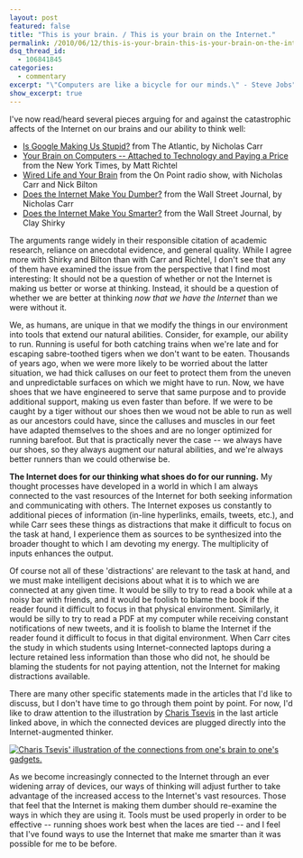 ```yaml
---
layout: post
featured: false
title: "This is your brain. / This is your brain on the Internet."
permalink: /2010/06/12/this-is-your-brain-this-is-your-brain-on-the-internet/
dsq_thread_id:
  - 106841845
categories:
  - commentary
excerpt: "\"Computers are like a bicycle for our minds.\" - Steve Jobs"
show_excerpt: true
---
```

I've now read/heard several pieces arguing for and against the catastrophic affects of the Internet on our brains and our ability to think well:

*   [Is Google Making Us Stupid?][1] from The Atlantic, by Nicholas Carr
*   [Your Brain on Computers -- Attached to Technology and Paying a Price][2] from the New York Times, by Matt Richtel
*   [Wired Life and Your Brain][3] from the On Point radio show, with Nicholas Carr and Nick Bilton
*   [Does the Internet Make You Dumber?][4] from the Wall Street Journal, by Nicholas Carr
*   [Does the Internet Make You Smarter?][5] from the Wall Street Journal, by Clay Shirky

The arguments range widely in their responsible citation of academic research, reliance on anecdotal evidence, and general quality. While I agree more with Shirky and Bilton than with Carr and Richtel, I don't see that any of them have examined the issue from the perspective that I find most interesting: It should not be a question of whether or not the Internet is making us better or worse at thinking. Instead, it should be a question of whether we are better at thinking *now that we have the Internet* than we were without it.

We, as humans, are unique in that we modify the things in our environment into tools that extend our natural abilities. Consider, for example, our ability to run. Running is useful for both catching trains when we're late and for escaping sabre-toothed tigers when we don't want to be eaten. Thousands of years ago, when we were more likely to be worried about the latter situation, we had thick calluses on our feet to protect them from the uneven and unpredictable surfaces on which we might have to run. Now, we have shoes that we have engineered to serve that same purpose and to provide additional support, making us even faster than before. If we were to be caught by a tiger without our shoes then we woud not be able to run as well as our ancestors could have, since the calluses and muscles in our feet have adapted themselves to the shoes and are no longer optimized for running barefoot. But that is practically never the case -- we always have our shoes, so they always augment our natural abilities, and we're always better runners than we could otherwise be.

**The Internet does for our thinking what shoes do for our running.** My thought processes have developed in a world in which I am always connected to the vast resources of the Internet for both seeking information and communicating with others. The Internet exposes us constantly to additional pieces of information (in-line hyperlinks, emails, tweets, etc.), and while Carr sees these things as distractions that make it difficult to focus on the task at hand, I experience them as sources to be synthesized into the broader thought to which I am devoting my energy. The multiplicity of inputs enhances the output.

Of course not all of these 'distractions' are relevant to the task at hand, and we must make intelligent decisions about what it is to which we are connected at any given time. It would be silly to try to read a book while at a noisy bar with friends, and it would be foolish to blame the book if the reader found it difficult to focus in that physical environment. Similarly, it would be silly to try to read a PDF at my computer while receiving constant notifications of new tweets, and it is foolish to blame the Internet if the reader found it difficult to focus in that digital environment. When Carr cites the study in which students using Internet-connected laptops during a lecture retained less information than those who did not, he should be blaming the students for not paying attention, not the Internet for making distractions available.

There are many other specific statements made in the articles that I'd like to discuss, but I don't have time to go through them point by point. For now, I'd like to draw attention to the illustration by [Charis Tsevis][6] in the last article linked above, in which the connected devices are plugged directly into the Internet-augmented thinker.

[<img src="/images/2010/06/PT-AO835_CovJum_G_20100604152914.jpg" title="Charis Tsevis' Wired Brain" alt="Charis Tsevis' illustration of the connections from one's brain to one's gadgets." />][7]

As we become increasingly connected to the Internet through an ever widening array of devices, our ways of thinking will adjust further to take advantage of the increased access to the Internet's vast resources. Those that feel that the Internet is making them dumber should re-examine the ways in which they are using it. Tools must be used properly in order to be effective -- running shoes work best when the laces are tied -- and I feel that I've found ways to use the Internet that make me smarter than it was possible for me to be before.

 [1]: http://www.theatlantic.com/magazine/archive/2008/07/is-google-making-us-stupid/6868/
 [2]: http://www.nytimes.com/2010/06/07/technology/07brain.html?pagewanted=all
 [3]: http://www.onpointradio.org/2010/06/digital-tech-and-your-brai
 [4]: http://online.wsj.com/article/SB10001424052748704025304575284981644790098.html
 [5]: http://online.wsj.com/article/SB10001424052748704025304575284973472694334.html
 [6]: http://www.tsevis.com/
 [7]: http://online.wsj.com/article/SB10001424052748704025304575284973472694334.html
